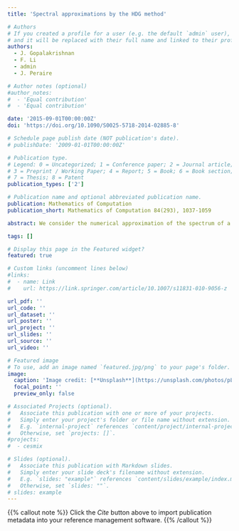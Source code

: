 ```yaml
---
title: 'Spectral approximations by the HDG method'

# Authors
# If you created a profile for a user (e.g. the default `admin` user), write the username (folder name) here
# and it will be replaced with their full name and linked to their profile.
authors:  
  - J. Gopalakrishnan
  - F. Li
  - admin
  - J. Peraire

# Author notes (optional)
#author_notes:
#  - 'Equal contribution'
#  - 'Equal contribution'

date: '2015-09-01T00:00:00Z'
doi: 'https://doi.org/10.1090/S0025-5718-2014-02885-8'

# Schedule page publish date (NOT publication's date).
# publishDate: '2009-01-01T00:00:00Z'

# Publication type.
# Legend: 0 = Uncategorized; 1 = Conference paper; 2 = Journal article;
# 3 = Preprint / Working Paper; 4 = Report; 5 = Book; 6 = Book section;
# 7 = Thesis; 8 = Patent
publication_types: ['2']

# Publication name and optional abbreviated publication name.
publication: Mathematics of Computation
publication_short: Mathematics of Computation 84(293), 1037-1059

abstract: We consider the numerical approximation of the spectrum of a second-order elliptic eigenvalue problem by the hybridizable discontinuous Galerkin (HDG) method. We show for problems with smooth eigenfunctions that the approximate eigenvalues and eigenfunctions converge at the rate 2k+1 and k+1, respectively. Here k is the degree of the polynomials used to approximate the solution, its flux, and the numerical traces. Our numerical studies show that a Rayleigh quotient-like formula applied to certain locally postprocessed approximations can yield eigenvalues that converge faster at the rate 2k + 2 for the HDG method as well as for the Brezzi-Douglas-Marini (BDM) method. We also derive and study a condensed nonlinear eigenproblem for the numerical traces obtained by eliminating all the other variables.

tags: []

# Display this page in the Featured widget?
featured: true

# Custom links (uncomment lines below)
#links:
#  - name: Link
#    url: https://link.springer.com/article/10.1007/s11831-010-9056-z

url_pdf: ''
url_code: ''
url_dataset: ''
url_poster: ''
url_project: ''
url_slides: ''
url_source: ''
url_video: ''

# Featured image
# To use, add an image named `featured.jpg/png` to your page's folder.
image:
  caption: 'Image credit: [**Unsplash**](https://unsplash.com/photos/pLCdAaMFLTE)'
  focal_point: ''
  preview_only: false

# Associated Projects (optional).
#   Associate this publication with one or more of your projects.
#   Simply enter your project's folder or file name without extension.
#   E.g. `internal-project` references `content/project/internal-project/index.md`.
#   Otherwise, set `projects: []`.
#projects:
#  - cesmix

# Slides (optional).
#   Associate this publication with Markdown slides.
#   Simply enter your slide deck's filename without extension.
#   E.g. `slides: "example"` references `content/slides/example/index.md`.
#   Otherwise, set `slides: ""`.
# slides: example
---
```


{{% callout note %}}
Click the _Cite_ button above to import publication metadata into your reference management software.
{{% /callout %}}

